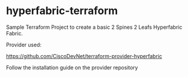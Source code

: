 # hyperfabric-terraform

Sample Terraform Project to create a basic 2 Spines 2 Leafs Hyperfabric Fabric.


Provider used: 


https://github.com/CiscoDevNet/terraform-provider-hyperfabric

Follow the installation guide on the provider repository
